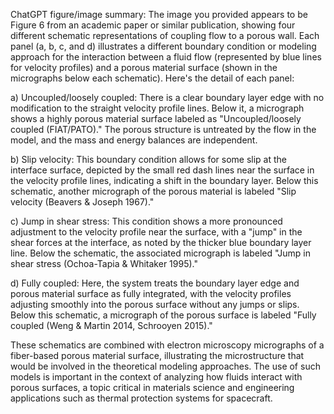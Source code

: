 ChatGPT figure/image summary: The image you provided appears to be Figure 6 from an academic paper or similar publication, showing four different schematic representations of coupling flow to a porous wall. Each panel (a, b, c, and d) illustrates a different boundary condition or modeling approach for the interaction between a fluid flow (represented by blue lines for velocity profiles) and a porous material surface (shown in the micrographs below each schematic). Here's the detail of each panel:

a) Uncoupled/loosely coupled: There is a clear boundary layer edge with no modification to the straight velocity profile lines. Below it, a micrograph shows a highly porous material surface labeled as "Uncoupled/loosely coupled (FIAT/PATO)." The porous structure is untreated by the flow in the model, and the mass and energy balances are independent.

b) Slip velocity: This boundary condition allows for some slip at the interface surface, depicted by the small red dash lines near the surface in the velocity profile lines, indicating a shift in the boundary layer. Below this schematic, another micrograph of the porous material is labeled "Slip velocity (Beavers & Joseph 1967)."

c) Jump in shear stress: This condition shows a more pronounced adjustment to the velocity profile near the surface, with a "jump" in the shear forces at the interface, as noted by the thicker blue boundary layer line. Below the schematic, the associated micrograph is labeled "Jump in shear stress (Ochoa-Tapia & Whitaker 1995)."

d) Fully coupled: Here, the system treats the boundary layer edge and porous material surface as fully integrated, with the velocity profiles adjusting smoothly into the porous surface without any jumps or slips. Below this schematic, a micrograph of the porous surface is labeled "Fully coupled (Weng & Martin 2014, Schrooyen 2015)."

These schematics are combined with electron microscopy micrographs of a fiber-based porous material surface, illustrating the microstructure that would be involved in the theoretical modeling approaches. The use of such models is important in the context of analyzing how fluids interact with porous surfaces, a topic critical in materials science and engineering applications such as thermal protection systems for spacecraft.